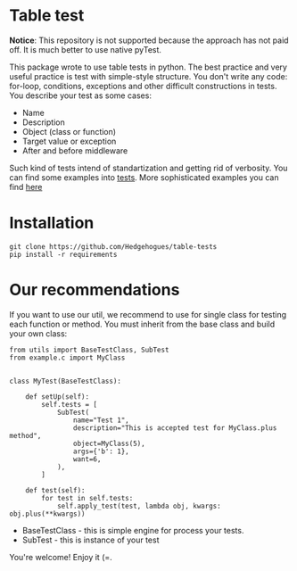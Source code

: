 # Table test

**Notice**: This repository is not supported because the approach has not paid off. It is much better to use native pyTest.



This package wrote to use table tests in python. The best practice and very useful practice is test with simple-style 
structure. You don't write any code: for-loop, conditions, exceptions and other difficult constructions in tests. 
You describe your test as some cases:

* Name
* Description
* Object (class or function)
* Target value or exception
* After and before middleware

Such kind of tests intend of standartization and getting rid of verbosity. You can find some examples into 
[tests](https://github.com/hedgehogues/table-tests/tree/tests). More sophisticated examples you can find 
[here](https://github.com/Hedgehogues/youtube-crawler/tree/master/tests)

# Installation

    git clone https://github.com/Hedgehogues/table-tests
    pip install -r requirements

# Our recommendations

If you want to use our util, we recommend to use for single class for testing each function or method. You must inherit 
from the base class and build your own class:

    from utils import BaseTestClass, SubTest
    from example.c import MyClass


    class MyTest(BaseTestClass):
    
        def setUp(self):
            self.tests = [
                SubTest(
                    name="Test 1",
                    description="This is accepted test for MyClass.plus method",
                    object=MyClass(5),
                    args={'b': 1},
                    want=6,
                ),
            ]
    
        def test(self):
            for test in self.tests:
                self.apply_test(test, lambda obj, kwargs: obj.plus(**kwargs))
 
* BaseTestClass - this is simple engine for process your tests.
* SubTest - this is instance of your test
 
You're welcome! Enjoy it (=. 
 
